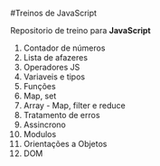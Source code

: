 #Treinos de JavaScript

Repositorio de treino para **JavaScript**

1. Contador de números
2. Lista de afazeres
3. Operadores JS
4. Variaveis e tipos
5. Funções
6. Map, set
7. Array - Map, filter e reduce
8. Tratamento de erros
9. Assincrono
10. Modulos
11. Orientações a Objetos
12. DOM